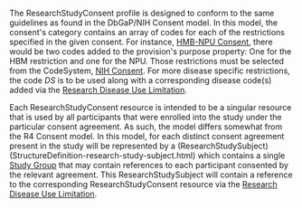 The ResearchStudyConsent profile is designed to conform to the same guidelines as found in the DbGaP/NIH Consent model. In this model, the consent's category contains an array of codes for each of the restrictions specified in the given consent. For instance, [HMB-NPU Consent](consent-hmb-npu-consent.html), there would be two codes added to the provision's purpose property: One for the HBM restriction and one for the NPU. Those restrictions must be selected from the CodeSystem, [NIH Consent](codesystem-nih-consent.html). For more disease specific restrictions, the code _DS_ is to be used along with a corresponding disease code(s) added via the [Research Disease Use Limitation](StructureDefinition-research-disease-use-limitation.html). 

Each ResearchStudyConsent resource is intended to be a singular resource that is used by all participants that were enrolled into the study under the particular consent agreement. As such, the model differs somewhat from the R4 Consent model. In this model, for each distinct consent agreement present in the study will be represented by a (ResearchStudySubject)(StructureDefinition-research-study-subject.html) which contains a single [Study Group](StructureDefinition-study-group.html) that may contain references to each participant consented by the relevant agreement. This ResearchStudySubject will contain a reference to the corresponding ResearchStudyConsent resource via the [Research Disease Use Limitation](StructureDefinition-research-disease-use-limitation.html).

